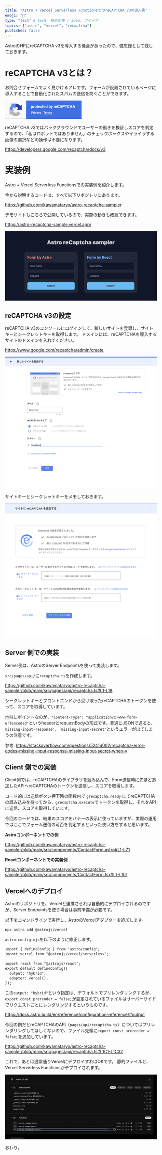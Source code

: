 ```yaml
---
title: "Astro + Vercel Serverless FunctionsでのreCAPTCHA v3の導入例"
emoji: "🚀"
type: "tech" # tech: 技術記事 / idea: アイデア
topics: ["astro", "vercel", "recaptcha"]
published: false
---
```


AstroのHPにreCAPTCHA v3を導入する機会があったので、備忘録として残しておきます。


# reCAPTCHA v3とは？
お問合せフォームでよく見かけるアレです。フォームが設置されているページに導入することで自動化されたスパムの送信を防ぐことができます。

![](/images/2cc787af09ebce/2023-09-07-15-32-08.png)

reCAPTCHA v3ではバックグラウンドでユーザーの動きを検証しスコアを判定するので、「私はロボットではありません」のチェックボックスやイライラする画像の選択などの操作は不要になります。

https://developers.google.com/recaptcha/docs/v3




# 実装例

Astro + Vercel Serverless Functionsでの実装例を紹介します。

今から説明するコードは、すべて以下リポジトリにあります。

https://github.com/kawamataryo/astro-recaptcha-sampler

デモサイトもこちらで公開しているので、実際の動きも確認できます。

https://astro-recaptcha-sample.vercel.app/

![](/images/2cc787af09ebce/2023-09-07-15-11-00.png)

## reCAPTCHA v3の設定

reCAPTCHA v3のコンソールにログインして、新しいサイトを登録し、サイトキーとシークレットキーを取得します。
ドメインには、reCAPTCHAを導入するサイトのドメインを入れてください。

https://www.google.com/recaptcha/admin/create

![](/images/2cc787af09ebce/2023-09-07-14-57-40.png)

サイトキーとシークレットキーをメモしておきます。

![](/images/2cc787af09ebce/2023-09-07-14-59-31.png)


## Server 側での実装

Server側は、AstroのServer Endpointsを使って実装します。

`src/pages/api/`に`recaptcha.ts`を作成します。


https://github.com/kawamataryo/astro-recaptcha-sampler/blob/main/src/pages/api/recaptcha.ts#L1-L18

シークレットキーとフロントエンドから受け取ったreCAPTCHAのトークンを使って、スコアを取得しています。

地味にポイントなのが、`"Content-Type": "application/x-www-form-urlencoded"`というheaderとrequestBodyの形式です。普通にJSONで送ると、`missing-input-response', 'missing-input-secret'`というエラーが出てしまうの注意です。

参考: https://stackoverflow.com/questions/52416002/recaptcha-error-codes-missing-input-response-missing-input-secret-when-v


## Client 側での実装

Client側では、reCAPTCHAのライブラリを読み込んで、Form送信時に先ほど追加したAPIへreCAPTCHAのトークンを送信し、スコアを取得します。

コード的には送信ボタン押下時の関数内で `grecaptcha.ready` にてreCAPTCHAの読み込みを待ってから、`grecaptcha.execute`でトークンを取得し、それをAPIに送信、スコアを取得しています。

今回のコードでは、結果のスコアをバナーの表示に使っていますが、実際の運用ではここでフォーム送信の可否を判定するといった使い方をすると思います。

**Astroコンポーネントでの例**

https://github.com/kawamataryo/astro-recaptcha-sampler/blob/main/src/components/ContactForm.astro#L1-L71

**Reactコンポーネントでの実装例**

https://github.com/kawamataryo/astro-recaptcha-sampler/blob/main/src/components/ContactForm.tsx#L1-L101


## Vercelへのデプロイ

Astroのリポジトリを、Vercelと連携させれば自動的にデプロイされるのですが、Server Endpointsを使う場合は事前準備が必要です。

以下をコマンドラインで実行し、AstroのVercelアダプターを追加します。

```
npx astro add @astrojs/vercel
```

`astro.config.mjs`を以下のように修正します。

```
import { defineConfig } from 'astro/config';
import vercel from "@astrojs/vercel/serverless";

import react from "@astrojs/react";
export default defineConfig({
  output: "hybrid",
  adapter: vercel(),
});
```

この`output: "hybrid"`という指定は、デフォルトでプリレンダリングするが、`export const prerender = false;`が設定されているファイルはサーバーサイドでリクエストごとにレンダリングするというものです。

https://docs.astro.build/en/reference/configuration-reference/#output

今回の例だとreCAPTCHAのAPI（`pages/api/recaptcha.ts`）についてはプリレンダリングしてほしくないので、ファイル先頭に`export const prerender = false;`を追加しています。

https://github.com/kawamataryo/astro-recaptcha-sampler/blob/main/src/pages/api/recaptcha.ts#L1C1-L1C32

これで、あとは通常通りVercelにデプロイすればOKです。
静的ファイルと、Vercel Serverless Functionsがデプロイされます。

![](/images/2cc787af09ebce/2023-09-07-15-24-12.png)

おわり。
